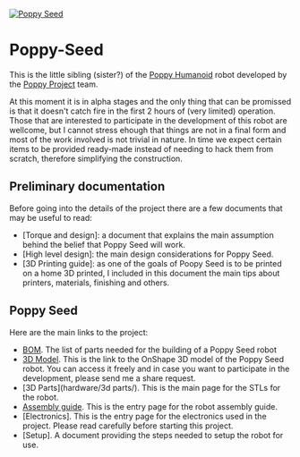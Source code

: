 [![Poppy Seed](https://img.shields.io/badge/Poopy--Seed-v1.0.0-blue.svg)](https://github.com/sonelu/Poppy-Seed)

# Poppy-Seed

This is the little sibling (sister?) of the [Poppy Humanoid](https://github.com/poppy-project/poppy-humanoid) robot developed by the [Poppy Project](https://github.com/poppy-project) team.

At this moment it is in alpha stages and the only thing that can be promissed is that it doesn't catch fire in the first 2 hours of (very limited) operation. Those that are interested to participate in the development of this robot are wellcome, but I cannot stress ehough that things are not in a final form and most of the work involved is not trivial in nature. In time we expect certain items to be provided ready-made instead of needing to hack them from scratch, therefore simplifying the construction.

## Preliminary documentation
Before going into the details of the project there are a few documents that may be useful to read:
* [Torque and design]: a document that explains the main assumption behind the belief that Poppy Seed will work.
* [High level design]: the main design considerations for Poppy Seed.
* [3D Printing guide]: as one of the goals of Poopy Seed is to be printed on a home 3D printed, I included in this document the main tips about printers, materials, finishing and others.

## Poppy Seed
Here are the main links to the project:
* [BOM](hardware/BOM.md). The list of parts needed for the building of a Poppy Seed robot
* [3D Model](https://cad.onshape.com/documents/56e0876fe4b0cd61903da4dc/w/bd94978c48e4f7f7abc728f0/e/cfad6e13d76618b39ab2a28a). This is the link to the OnShape 3D model of the Poppy Seed robot. You can access it freely and in case you want to participate in the development, please send me a share request.
* [3D Parts](hardware/3d parts/). This is the main page for the STLs for the robot.
* [Assembly guide](docs/assembly/README.md). This is the entry page for the robot assembly guide.
* [Electronics]. This is the entry page for the electronics used in the project. Please read carefully before starting this project.
* [Setup]. A document providing the steps needed to setup the robot for use.
